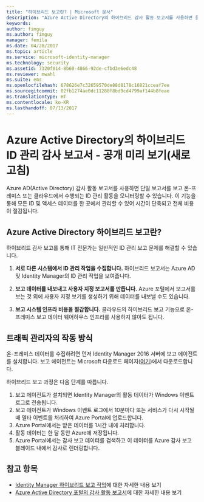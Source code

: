 ```yaml
---
title: "하이브리드 보고란? | Microsoft 문서"
description: "Azure Active Directory의 하이브리드 감사 활동 보고서를 사용하면 클라우드와 온-프레미스 모두에서 감사된 이벤트를 볼 수 있습니다."
keywords: 
author: fimguy
ms.author: fimguy
manager: femila
ms.date: 04/28/2017
ms.topic: article
ms.service: microsoft-identity-manager
ms.technology: security
ms.assetid: 7320f014-8b60-4866-92de-cfbd3e6edc48
ms.reviewer: mwahl
ms.suite: ems
ms.openlocfilehash: 678626e7c32659570de88d8178c16821cceaf7ee
ms.sourcegitcommit: 02fb1274ae0dc11288f8bd9cd4799af144b8feae
ms.translationtype: HT
ms.contentlocale: ko-KR
ms.lasthandoff: 07/13/2017
---
```

# Azure Active Directory의 하이브리드 ID 관리 감사 보고서 - 공개 미리 보기(새로 고침)
<a id="hybrid-identity-management-audit-reports-in-azure-active-directory---public-previewrefresh" class="xliff"></a>
Azure AD(Active Directory) 감사 활동 보고서를 사용하면 단일 보고서를 보고 온-프레미스 또는 클라우드에서 수행되는 ID 관리 활동을 모니터링할 수 있습니다. 이 기능을 통해 모든 ID 및 액세스 데이터를 한 곳에서 관리할 수 있어 시간이 단축되고 전체 비용이 절감됩니다.

## Azure Active Directory 하이브리드 보고란?
<a id="what-is-azure-active-directory-hybrid-reporting" class="xliff"></a>
하이브리드 감사 보고를 통해 IT 전문가는 일반적인 ID 관리 보고 문제를 해결할 수 있습니다.

1. **서로 다른 시스템에서 ID 관리 작업을 수집합니다.** 하이브리드 보고서는 Azure AD 및 Identity Manager의 ID 관리 작업을 보여줍니다.

2. **보고 데이터를 내보내고 사용자 지정 보고서를 만듭니다.** Azure 포털에서 보고서를 보는 것 외에 사용자 지정 보기를 생성하기 위해 데이터를 내보낼 수도 있습니다.

3. **보고 시스템 인프라 비용을 절감합니다.** 클라우드의 하이브리드 보고 기능으로 온-프레미스 보고 데이터 웨어하우스 인프라를 사용하지 않아도 됩니다.

## 트래픽 관리자의 작동 방식
<a id="how-does-it-work" class="xliff"></a>

온-프레미스 데이터를 수집하려면 먼저 Identity Manager 2016 서버에 보고 에이전트를 설치합니다. 보고 에이전트는 Microsoft 다운로드 페이지([여기](https://www.microsoft.com/en-us/download/details.aspx?id=55112))에서 다운로드합니다.

하이브리드 보고 과정은 다음 단계를 따릅니다.
1. 보고 에이전트가 설치되면 Identity Manager의 활동 데이터가 Windows 이벤트 로그로 전송됩니다.
2. 보고 에이전트가 Windows 이벤트 로그에서 10분마다 또는 서비스가 다시 시작될 때 델타 이벤트를 처리하여 Azure Portal에 업로드합니다.
3. Azure Portal에서는 받은 데이터를 1시간 내에 처리합니다.
4. 활동 데이터는 한 달 동안 Azure에 저장됩니다.
5. Azure Portal에서는 감사 보고 데이터를 검색하고 이 데이터를 Azure 감사 보고 블레이드 내에서 감사로 렌더링합니다.

## 참고 항목
<a id="see-also" class="xliff"></a>
- [Identity Manager 하이브리드 보고 작업](working-with-identity-manager-hybrid-reporting.md)에 대한 자세한 내용 보기
- [Azure Active Directory 포털의 감사 활동 보고서](https://docs.microsoft.com/en-us/azure/active-directory/active-directory-reporting-activity-audit-logs)에 대한 자세한 내용 보기